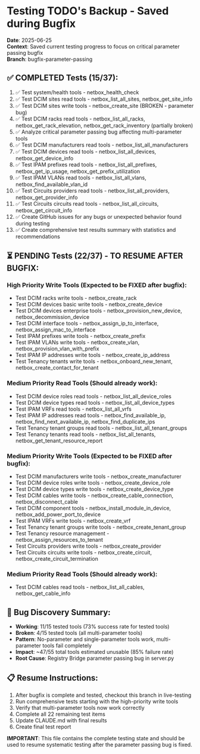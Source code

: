 # Testing TODO's Backup - Saved during Bugfix

**Date**: 2025-06-25  
**Context**: Saved current testing progress to focus on critical parameter passing bugfix  
**Branch**: bugfix-parameter-passing  

## ✅ COMPLETED Tests (15/37):
1. ✅ Test system/health tools - netbox_health_check
2. ✅ Test DCIM sites read tools - netbox_list_all_sites, netbox_get_site_info  
3. ✅ Test DCIM sites write tools - netbox_create_site (BROKEN - parameter bug)
4. ✅ Test DCIM racks read tools - netbox_list_all_racks, netbox_get_rack_elevation, netbox_get_rack_inventory (partially broken)
5. ✅ Analyze critical parameter passing bug affecting multi-parameter tools
6. ✅ Test DCIM manufacturers read tools - netbox_list_all_manufacturers
7. ✅ Test DCIM devices read tools - netbox_list_all_devices, netbox_get_device_info
8. ✅ Test IPAM prefixes read tools - netbox_list_all_prefixes, netbox_get_ip_usage, netbox_get_prefix_utilization
9. ✅ Test IPAM VLANs read tools - netbox_list_all_vlans, netbox_find_available_vlan_id
10. ✅ Test Circuits providers read tools - netbox_list_all_providers, netbox_get_provider_info
11. ✅ Test Circuits circuits read tools - netbox_list_all_circuits, netbox_get_circuit_info
12. ✅ Create GitHub issues for any bugs or unexpected behavior found during testing
13. ✅ Create comprehensive test results summary with statistics and recommendations

## ⏳ PENDING Tests (22/37) - TO RESUME AFTER BUGFIX:

### High Priority Write Tools (Expected to be FIXED after bugfix):
- Test DCIM racks write tools - netbox_create_rack
- Test DCIM devices basic write tools - netbox_create_device  
- Test DCIM devices enterprise tools - netbox_provision_new_device, netbox_decommission_device
- Test DCIM interface tools - netbox_assign_ip_to_interface, netbox_assign_mac_to_interface
- Test IPAM prefixes write tools - netbox_create_prefix
- Test IPAM VLANs write tools - netbox_create_vlan, netbox_provision_vlan_with_prefix
- Test IPAM IP addresses write tools - netbox_create_ip_address
- Test Tenancy tenants write tools - netbox_onboard_new_tenant, netbox_create_contact_for_tenant

### Medium Priority Read Tools (Should already work):
- Test DCIM device roles read tools - netbox_list_all_device_roles
- Test DCIM device types read tools - netbox_list_all_device_types  
- Test IPAM VRFs read tools - netbox_list_all_vrfs
- Test IPAM IP addresses read tools - netbox_find_available_ip, netbox_find_next_available_ip, netbox_find_duplicate_ips
- Test Tenancy tenant groups read tools - netbox_list_all_tenant_groups
- Test Tenancy tenants read tools - netbox_list_all_tenants, netbox_get_tenant_resource_report

### Medium Priority Write Tools (Expected to be FIXED after bugfix):
- Test DCIM manufacturers write tools - netbox_create_manufacturer
- Test DCIM device roles write tools - netbox_create_device_role
- Test DCIM device types write tools - netbox_create_device_type
- Test DCIM cables write tools - netbox_create_cable_connection, netbox_disconnect_cable
- Test DCIM component tools - netbox_install_module_in_device, netbox_add_power_port_to_device
- Test IPAM VRFs write tools - netbox_create_vrf
- Test Tenancy tenant groups write tools - netbox_create_tenant_group
- Test Tenancy resource management - netbox_assign_resources_to_tenant
- Test Circuits providers write tools - netbox_create_provider
- Test Circuits circuits write tools - netbox_create_circuit, netbox_create_circuit_termination

### Medium Priority Read Tools (Should already work):
- Test DCIM cables read tools - netbox_list_all_cables, netbox_get_cable_info

## 🚨 Bug Discovery Summary:
- **Working**: 11/15 tested tools (73% success rate for tested tools)
- **Broken**: 4/15 tested tools (all multi-parameter tools)
- **Pattern**: No-parameter and single-parameter tools work, multi-parameter tools fail completely
- **Impact**: ~47/55 total tools estimated unusable (85% failure rate)
- **Root Cause**: Registry Bridge parameter passing bug in server.py

## 📋 Resume Instructions:
1. After bugfix is complete and tested, checkout this branch in live-testing
2. Run comprehensive tests starting with the high-priority write tools
3. Verify that multi-parameter tools now work correctly
4. Complete all 22 remaining test items
5. Update CLAUDE.md with final results
6. Create final test report

**IMPORTANT**: This file contains the complete testing state and should be used to resume systematic testing after the parameter passing bug is fixed.